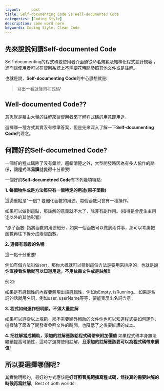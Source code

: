 ```yaml
---
layout:     post
title: Self-documenting Code vs Well-documented Code
categories: [Coding Style]
description: some word here
keywords: Coding Style, Clean Code
---
```


## 先來說說何謂Self-documented Code
Self-documenting的程式碼或使用者介面遵從命名規範及結構化程式設計規範 ，進而讓使用者可以在使用系統上不需要花時間參照其他文件或是註解。

也就是說，**Self-documenting Code**的中心思想就是:

> 寫出一看就懂的程式碼!

## Well-documented Code??
意思就是藉由大量的註解來讓使用者來了解程式碼的用意即用途。

選擇哪一種方式其實沒有標準答案，但是先來深入了解一下**Self-documenting Code**的理念。

## 何謂好的Self-documetned Code?
一個好的程式碼除了沒有錯誤，邏輯清楚之外，大型開發時因為有多人協作的關係，讓程式碼**易讀**就變得十分重要!

一個好的**Self-documetned Code**有下列幾項特點:

**1. 每個物件或是方法都只有一個特定的用途(原子函數)**

這邊重點是"一個"! 要細化函數的用途，每個函數只會有一種操作。

如果可以做到這點，那註解的意義就不大了，除非有副作用。(指得是會產生主用途以外的其他影響)

*原子函數: 指將函數的用途細分，如果一個函數可以做到兩件事，那可以考慮把函數再往下拆分成兩個函數。

**2. 選擇有意義的名稱**

這一點十分重要!

例如有個方法叫做sort，那你大概就可以猜到這個方法是要用來排序的，也就是說**你直接看名稱就可以知道用途，不用依靠文件或是註解!!**

例如:

如果是有邏輯性的內容要體現出該邏輯性，例如isEmpty, isRunning。
如果是名詞的話就用名詞，例如user, userName等等，要能表示出名詞含意。

**3. 程式如何運作很明顯，不須大量註解**

如果可以遵從以上規範，那不需要額外輔助的文件你也可以知道程式要如何運作，這樣除了節省了開發者參照文件的時間，也降低了之後要維護的成本。

**4. 把註解當成輔助，添加的註解應該給程式碼帶來附加價值**
如果程式碼本身無法繼續提高可讀性，這時才選擇使用註解，**且添加的註解應該要可以為程式碼帶來價值!**

## 所以要選擇哪個呢?
其實蠻明顯的，最好的方式應該是**好好照著規範撰寫程式碼，然後真的需要註解的時候再寫註解**，Best of both worlds!